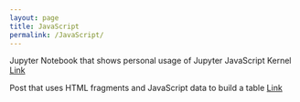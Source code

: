 ```yaml
---
layout: page
title: JavaScript
permalink: /JavaScript/
---
```

Jupyter Notebook that shows personal usage of Jupyter JavaScript Kernel
[Link](https://clairehzhao.github.io/claire/markdown/week5/jupyter/javascript/2022/09/25/javascriptmath.html)

Post that uses HTML fragments and JavaScript data to build a table
[Link](https://clairehzhao.github.io/claire/markdown/week5/jupyter/javascript/2022/09/25/jupyterjskernel.html)